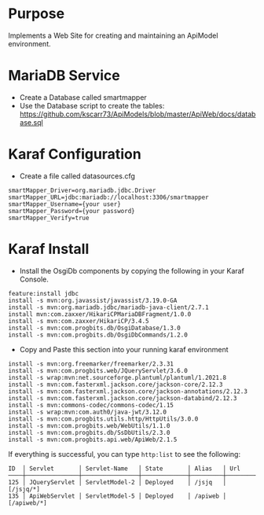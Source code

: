 # Purpose

Implements a Web Site for creating and maintaining an ApiModel environment.

# MariaDB Service

* Create a Database called smartmapper
* Use the Database script to create the tables: <https://github.com/kscarr73/ApiModels/blob/master/ApiWeb/docs/database.sql>

# Karaf Configuration

* Create a file called datasources.cfg

```
smartMapper_Driver=org.mariadb.jdbc.Driver
smartMapper_URL=jdbc:mariadb://localhost:3306/smartmapper
smartMapper_Username={your user}
smartMapper_Password={your password}
smartMapper_Verify=true
```

# Karaf Install

* Install the OsgiDb components by copying the following in your Karaf Console.

```
feature:install jdbc
install -s mvn:org.javassist/javassist/3.19.0-GA
install -s mvn:org.mariadb.jdbc/mariadb-java-client/2.7.1
install mvn:com.zaxxer/HikariCPMariaDBFragment/1.0.0
install -s mvn:com.zaxxer/HikariCP/3.4.5
install -s mvn:com.progbits.db/OsgiDatabase/1.3.0
install -s mvn:com.progbits.db/OsgiDbCommands/1.2.0
```

* Copy and Paste this section into your running karaf environment

```
install -s mvn:org.freemarker/freemarker/2.3.31
install -s mvn:com.progbits.web/JQueryServlet/3.6.0
install -s wrap:mvn:net.sourceforge.plantuml/plantuml/1.2021.8
install -s mvn:com.fasterxml.jackson.core/jackson-core/2.12.3
install -s mvn:com.fasterxml.jackson.core/jackson-annotations/2.12.3
install -s mvn:com.fasterxml.jackson.core/jackson-databind/2.12.3
install -s mvn:commons-codec/commons-codec/1.15
install -s wrap:mvn:com.auth0/java-jwt/3.12.0
install -s mvn:com.progbits.utils.http/HttpUtils/3.0.0
install -s mvn:com.progbits.web/WebUtils/1.1.0
install -s mvn:com.progbits.db/SsDbUtils/2.3.0
install -s mvn:com.progbits.api.web/ApiWeb/2.1.5
```

If everything is successful, you can type `http:list` to see the following:

```
ID  │ Servlet       │ Servlet-Name   │ State       │ Alias   │ Url
────┼───────────────┼────────────────┼─────────────┼─────────┼────────────
125 │ JQueryServlet │ ServletModel-2 │ Deployed    │ /jsjq   │ [/jsjq/*]
135 │ ApiWebServlet │ ServletModel-5 │ Deployed    │ /apiweb │ [/apiweb/*]
```
